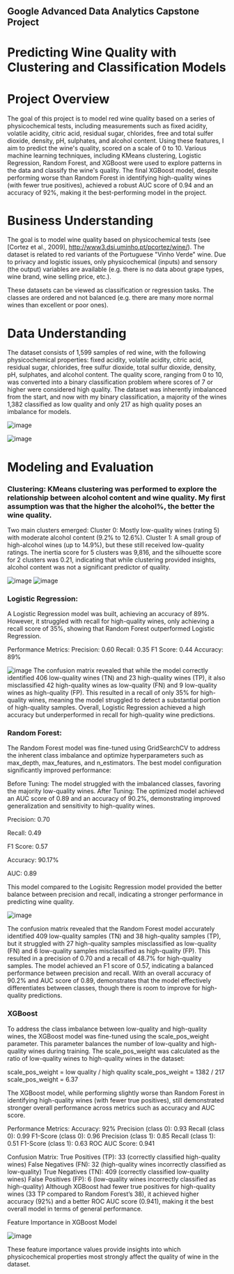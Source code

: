 ## Google Advanced Data Analytics Capstone Project


# Predicting Wine Quality with Clustering and Classification Models

# Project Overview

The goal of this project is to model red wine quality based on a series of physicochemical tests, including measurements such as fixed acidity, volatile acidity, citric acid, residual sugar, chlorides, free and total sulfer dioxide, density, pH, sulphates, and alcohol content. Using these features, I aim to predict the wine's quality, scored on a scale of 0 to 10. Various machine learning techniques, including KMeans clustering, Logistic Regression, Random Forest, and XGBoost were used to explore patterns in the data and classify the wine's quality. The final XGBoost model, despite performing worse than Random Forest in identifying high-quality wines (with fewer true positives), achieved a robust AUC score of 0.94 and an accuracy of 92%, making it the best-performing model in the project.

# Business Understanding 

The goal is to model wine quality based on physicochemical tests (see [Cortez et al., 2009], http://www3.dsi.uminho.pt/pcortez/wine/).
The dataset is related to red variants of the Portuguese "Vinho Verde" wine. Due to privacy and logistic issues, only physicochemical (inputs) and sensory (the output) variables are available (e.g. there is no data about grape types, wine brand, wine selling price, etc.).

These datasets can be viewed as classification or regression tasks. The classes are ordered and not balanced (e.g. there are many more normal wines than excellent or poor ones).

# Data Understanding 

The dataset consists of 1,599 samples of red wine, with the following physicochemical properties: fixed acidity, volatile acidity, citric acid, residual sugar, chlorides, free sulfur dioxide, total sulfur dioxide, density, pH, sulphates, and alcohol content. The quality score, ranging from 0 to 10, was converted into a binary classification problem where scores of 7 or higher were considered high quality. The dataset was inherently imbalanced from the start, and now with my binary classification, a majority of the wines 1,382 classified as low quality and only 217 as high quality poses an imbalance for models.

![image](https://github.com/user-attachments/assets/d56e644f-afe8-4dbe-b72e-514fc5ccbfb2)

![image](https://github.com/user-attachments/assets/3683d248-b79d-4cd1-8488-7d4f5da2b9e5)

# Modeling and Evaluation 

### Clustering: KMeans clustering was performed to explore the relationship between alcohol content and wine quality. My first assumption was that the higher the alcohol%, the better the wine quality. 

Two main clusters emerged:
Cluster 0: Mostly low-quality wines (rating 5) with moderate alcohol content (9.2% to 12.6%).
Cluster 1: A small group of high-alcohol wines (up to 14.9%), but these still received low-quality ratings.
The inertia score for 5 clusters was 9,816, and the silhouette score for 2 clusters was 0.21, indicating that while clustering provided insights, alcohol content was not a significant predictor of quality.

![image](https://github.com/user-attachments/assets/bfd95aaf-0af0-48a7-886e-572ec8b287ca)
![image](https://github.com/user-attachments/assets/4dad0a2d-8376-4a54-9c24-2c74de8db529)


### Logistic Regression:

A Logistic Regression model was built, achieving an accuracy of 89%. However, it struggled with recall for high-quality wines, only achieving a recall score of 35%, showing that Random Forest outperformed Logistic Regression.

Performance Metrics:
Precision: 0.60
Recall: 0.35
F1 Score: 0.44
Accuracy: 89%


![image](https://github.com/user-attachments/assets/4ee3bfd3-a7f2-4660-9a03-31c17b7f14a3)
The confusion matrix revealed that while the model correctly identified 406 low-quality wines (TN) and 23 high-quality wines (TP), it also misclassified 42 high-quality wines as low-quality (FN) and 9 low-quality wines as high-quality (FP). This resulted in a recall of only 35% for high-quality wines, meaning the model struggled to detect a substantial portion of high-quality samples. Overall, Logistic Regression achieved a high accuracy but underperformed in recall for high-quality wine predictions.


### Random Forest: 
The Random Forest model was fine-tuned using GridSearchCV to address the inherent class imbalance and optimize hyperparameters such as max_depth, max_features, and n_estimators. The best model configuration significantly improved performance:

Before Tuning: The model struggled with the imbalanced classes, favoring the majority low-quality wines.
After Tuning: The optimized model achieved an AUC score of 0.89 and an accuracy of 90.2%, demonstrating improved generalization and sensitivity to high-quality wines. 

Precision: 0.70

Recall: 0.49

F1 Score: 0.57

Accuracy: 90.17%

AUC: 0.89

This model compared to the Logisitc Regression model provided the better balance between precision and recall, indicating a stronger performance in predicting wine quality.

![image](https://github.com/user-attachments/assets/352824f4-2c87-4af1-ad39-55dadb2ca703)

The confusion matrix revealed that the Random Forest model accurately identified 409 low-quality samples (TN) and 38 high-quality samples (TP), but it struggled with 27 high-quality samples misclassified as low-quality (FN) and 6 low-quality samples misclassified as high-quality (FP). This resulted in a precision of 0.70 and a recall of 48.7% for high-quality samples. The model achieved an F1 score of 0.57, indicating a balanced performance between precision and recall. With an overall accuracy of 90.2% and AUC score of 0.89, demonstrates that the model effectively differentiates between classes, though there is room to improve for high-quality predictions.


### XGBoost

To address the class imbalance between low-quality and high-quality wines, the XGBoost model was fine-tuned using the scale_pos_weight parameter. This parameter balances the number of low-quality and high-quality wines during training. The scale_pos_weight was calculated as the ratio of low-quality wines to high-quality wines in the dataset:

scale_pos_weight = low quality / high quality
scale_pos_weight = 1382 / 217
scale_pos_weight = 6.37

The XGBoost model, while performing slightly worse than Random Forest in identifying high-quality wines (with fewer true positives), still demonstrated stronger overall performance across metrics such as accuracy and AUC score.

Performance Metrics:
Accuracy: 92%
Precision (class 0): 0.93
Recall (class 0): 0.99
F1-Score (class 0): 0.96
Precision (class 1): 0.85
Recall (class 1): 0.51
F1-Score (class 1): 0.63
ROC AUC Score: 0.941

Confusion Matrix:
True Positives (TP): 33 (correctly classified high-quality wines)
False Negatives (FN): 32 (high-quality wines incorrectly classified as low-quality)
True Negatives (TN): 409 (correctly classified low-quality wines)
False Positives (FP): 6 (low-quality wines incorrectly classified as high-quality)
Although XGBoost had fewer true positives for high-quality wines (33 TP compared to Random Forest’s 38), it achieved higher accuracy (92%) and a better ROC AUC score (0.941), making it the best overall model in terms of general performance.

Feature Importance in XGBoost Model

![image](https://github.com/user-attachments/assets/76dd0980-5dbd-4ddb-8c3a-bd17f5e89234)

These feature importance values provide insights into which physicochemical properties most strongly affect the quality of wine in the dataset.


